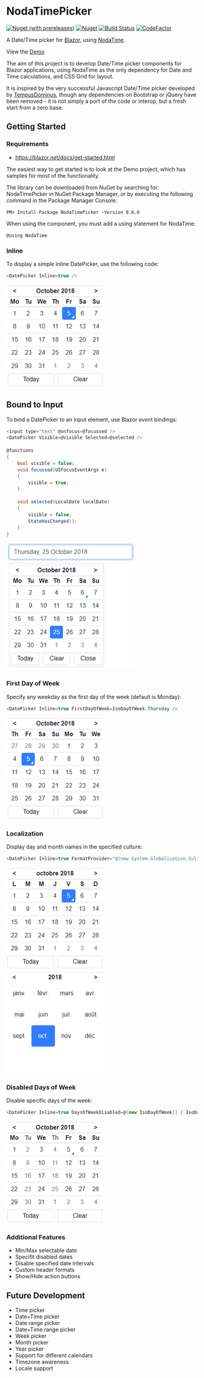 # NodaTimePicker

[![Nuget (with prereleases)](https://img.shields.io/nuget/vpre/NodaTimePicker.svg)](https://www.nuget.org/packages/NodaTimePicker/)
[![Nuget](https://img.shields.io/nuget/dt/NodaTimePicker.svg)](https://www.nuget.org/packages/NodaTimePicker)
[![Build Status](https://dev.azure.com/nodatimepicker/NodaTimePicker/_apis/build/status/Live%20Build?branchName=master)](https://dev.azure.com/nodatimepicker/NodaTimePicker/_build/latest?definitionId=1&branchName=master)
[![CodeFactor](https://www.codefactor.io/repository/github/nheath99/nodatimepicker/badge)](https://www.codefactor.io/repository/github/nheath99/nodatimepicker)

A Date/Time picker for [Blazor](https://github.com/aspnet/Blazor), using [NodaTime](https://github.com/nodatime/nodatime).

View the [Demo](https://nodatimepicker.z13.web.core.windows.net/)

The aim of this project is to develop Date/Time picker components for Blazor applications, using NodaTime as the only dependency for Date and Time calculations, and CSS Grid for layout.

It is inspired by the very successful Javascript Date/Time picker developed by [TempusDominus](https://github.com/tempusdominus/bootstrap-4), though any dependencies on Bootstrap or jQuery have been removed - it is not simply a port of the code or interop, but a fresh start from a zero base.

## Getting Started

### Requirements

- https://blazor.net/docs/get-started.html

The easiest way to get started is to look at the Demo project, which has samples for most of the functionality.

The library can be downloaded from NuGet by searching for: NodaTimePicker in NuGet Package Manager, or by executing the following command in the Package Manager Console:
````shell
PM> Install-Package NodaTimePicker -Version 0.6.0
````
When using the component, you must add a using statement for NodaTime:
````
@using NodaTime
````
### Inline

To display a simple inline DatePicker, use the following code:
````C#
<DatePicker Inline=true />
````
![DatePicker1](/docs/images/DatePicker1.png)

## Bound to Input

To bind a DatePicker to an Input element, use Blazor event bindings:
````C#
<input type="text" @onfocus=@focussed />
<DatePicker Visible=@visible Selected=@selected />

@functions
{
    bool visible = false;
    void focussed(UIFocusEventArgs e)
    {
        visible = true;
    }
    
    void selected(LocalDate localDate)
    {
        visible = false;
        StateHasChanged();
    }
}
````
![DatePicker1](/docs/images/DatePicker_BoundToInput.png)

### First Day of Week

Specify any weekday as the first day of the week (default is Monday):

````C#
<DatePicker Inline=true FirstDayOfWeek=IsoDayOfWeek.Thursday />
````
![DatePicker First Day of Week](/docs/images/DatePicker_FirstDayOfWeek.png)

### Localization

Display day and month names in the specified culture:
````C#
<DatePicker Inline=true FormatProvider="@(new System.Globalization.CultureInfo("fr-FR"))" />
````
![DatePicker Localization](/docs/images/DatePicker_Localization.png)
![DatePicker Localization Months](/docs/images/DatePicker_Localization_Months.png)

### Disabled Days of Week

Disable specific days of the week:
````C#
<DatePicker Inline=true DaysOfWeekDisabled=@(new IsoDayOfWeek[] { IsoDayOfWeek.Monday, IsoDayOfWeek.Wednesday }) />
````
![DatePicker Disabled Days of Week](/docs/images/DatePicker_DaysOfWeekDisabled.png)

### Additional Features
- Min/Max selectable date
- Specifit disabled dates
- Disable specified date intervals
- Custom header formats
- Show/Hide action buttons

## Future Development
- Time picker
- Date+Time picker
- Date range picker
- Date+Time range picker
- Week picker
- Month picker
- Year picker
- Support for different calendars
- Timezone awareness
- Locale support
